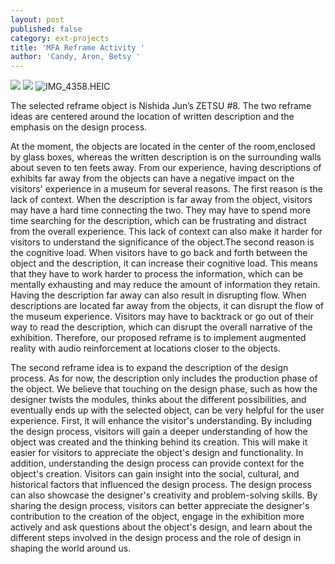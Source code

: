 ```yaml
---
layout: post
published: false
category: ext-projects
title: 'MFA Reframe Activity '
author: 'Candy, Aron, Betsy '
---
```

![]({{site.baseurl}}/assets/IMG_4354.HEIC)
![]({{site.baseurl}}/assets/IMG_4355.HEIC)
![IMG_4358.HEIC]({{site.baseurl}}/assets/IMG_4358.HEIC)

The selected reframe object is Nishida Jun’s ZETSU #8. The two reframe ideas are centered around the location of written description and the emphasis on the design process. 

At the moment, the objects are located in the center of the room,enclosed by glass boxes, whereas the written description is on the surrounding walls about seven to ten feets away. From our experience, having descriptions of exhibits far away from the objects can have a negative impact on the visitors' experience in a museum for several reasons. The first reason is the lack of context. When the description is far away from the object, visitors may have a hard time connecting the two. They may have to spend more time searching for the description, which can be frustrating and distract from the overall experience. This lack of context can also make it harder for visitors to understand the significance of the object.The second reason is the cognitive load. When visitors have to go back and forth between the object and the description, it can increase their cognitive load. This means that they have to work harder to process the information, which can be mentally exhausting and may reduce the amount of information they retain. Having the description far away can also result in disrupting flow. When descriptions are located far away from the objects, it can disrupt the flow of the museum experience. Visitors may have to backtrack or go out of their way to read the description, which can disrupt the overall narrative of the exhibition. Therefore, our proposed reframe is to implement augmented reality with audio reinforcement at locations closer to the objects. 

The second reframe idea is to expand the description of the design process. As for now, the description only includes the production phase of the object. We believe that touching on the design phase, such as how the designer twists the modules, thinks about the different possibilities, and eventually ends up with the selected object, can be very helpful for the user experience. First, it will enhance the visitor's understanding. By including the design process, visitors will gain a deeper understanding of how the object was created and the thinking behind its creation. This will make it easier for visitors to appreciate the object's design and functionality. In addition, understanding the design process can provide context for the object's creation. Visitors can gain insight into the social, cultural, and historical factors that influenced the design process. The design process can also showcase the designer's creativity and problem-solving skills. By sharing the design process, visitors can better appreciate the designer's contribution to the creation of the object, engage in the exhibition more actively and ask questions about the object's design, and learn about the different steps involved in the design process and the role of design in shaping the world around us.
